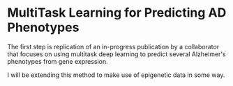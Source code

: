 # MultiTask Learning for Predicting AD Phenotypes
The first step is replication of an in-progress publication by a collaborator that focuses on using multitask deep learning to predict several Alzheimer's phenotypes from gene expression.

I will be extending this method to make use of epigenetic data in some way.